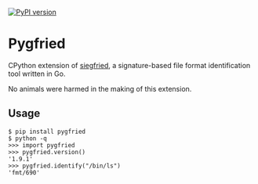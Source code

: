[![PyPI version](https://badge.fury.io/py/pygfried.svg)](https://badge.fury.io/py/pygfried)

# Pygfried

CPython extension of [siegfried], a signature-based file format identification
tool written in Go.

No animals were harmed in the making of this extension.

## Usage

```
$ pip install pygfried
$ python -q
>>> import pygfried
>>> pygfried.version()
'1.9.1'
>>> pygfried.identify("/bin/ls")
'fmt/690'
```

[siegfried]: https://www.itforarchivists.com/siegfried
